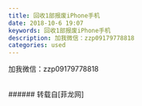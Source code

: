 ```yaml
---
title: 回收1部报废iPhone手机
date: 2018-10-6 19:07
keywords: 回收1部报废iPhone手机
description: 加我微信：zzp09179778818
categories: used
---
```

<td class="t_f" id="postmessage_1963478">

加我微信：zzp09179778818<br/>
<img alt="" border="0" class="zoom" data-cf-modified-73a5fea6dc9919fad3fa3db9-="" file="http://www.flw.ph/data/appbyme/upload/image/201810/06/qDdTCUieO2dX.jpg" id="aimg_JsAXT" lazyloadthumb="1" onclick="" onmouseover="" src="http://www.flw.ph/data/appbyme/upload/image/201810/06/qDdTCUieO2dX.jpg"/><br/>
<br/>
</td>
###### 转载自[菲龙网]